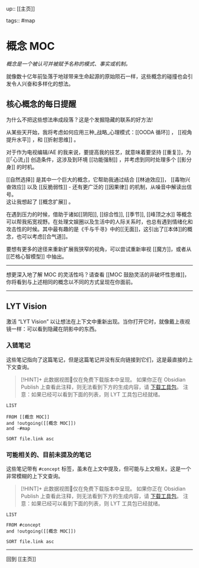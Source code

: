 up:: [[主页]]

tags:: #map

# 概念 MOC

*概念是一个被认可并被赋予名称的模式、事实或机制。*

就像数十亿年前坠落于地球带来生命起源的原始陨石一样，这些概念的碰撞也会引发令人兴奋和多样化的想法。

## 核心概念的每日提醒

为什么不把这些想法串成段落？这是个发掘隐藏的联系的好方法!  

从某些天开始，我将考虑如何应用三种_战略_心理模式：[[OODA 循环]] ， [[视角提升水平]] ，和 [[折射思维]] 。  

对于作为电视编辑/AE 的我来说，要提高我的技艺，就意味着要坚持 [[重复]]，为 [[「心流」]] 创造条件，这涉及到环境 [[功能强制]] ，并考虑到同时处理多个 [[影分身]] 的时机。

[[自然选择]] 是其中一个巨大的概念，它帮助我通过结合 [[林迪效应]]， [[毒物兴奋效应]] 以及 [[反脆弱性]] - 还有更广泛的 [[因果律]] 的机制，从噪音中解读出信号。  
这让我想起了 [[概念扩展]] 。  

在遇到压力的时候，借助于诸如[[阴阳]], [[综合性]], [[季节]], [[峰顶之水]] 等概念可以帮我拓宽视野。在处理文娱圈以及生活中的人际关系时，也总有遇到情绪化和攻击性的时候。其中最有趣的是《千与千寻》中的[[无面]]，这引出了[[本体]]的概念，也可以考虑[[合气道]]。

要想有更多的途径来重新扩展我狭窄的视角，可以尝试重新审视 [[魔方]]，或者从 [[芒格心智模型]] 中抽出。

---

想更深入地了解 MOC 的灵活性吗？请查看 [[MOC 鼓励灵活的非破坏性思维]]，你将看到与上述相同的概念以不同的方式呈现在你面前。

---

## LYT Vision

激活 “LYT Vision” 以让想法在上下文中重新出现。当你打开它时，就像戴上夜视镜一样：可以看到隐藏在阴影中的东西。

### 入链笔记

这些笔记指向了这篇笔记，但是这篇笔记并没有反向链接到它们，这是最直接的上下文查询。

> [!HINT]+ 此数据视图🔬仅在免费下载版本中呈现。
> 如果你正在 Obsidian Publish 上查看此注释，则无法看到下方的生成内容，请 [下载工具包](https://www.linkingyourthinking.com/download-lyt-kit)。
> 注意：如果已经可以看到下面的列表，则 LYT 工具包已经就绪。

```dataview
LIST

FROM [[概念 MOC]]
and !outgoing([[概念 MOC]])
and -#map

SORT file.link asc
```

### 可能相关的、目前未提及的笔记

这些笔记带有 `#concept` 标签，虽未在上文中提及，但可能与上文相关。这是一个非常模糊的上下文查询。

> [!HINT]+ 此数据视图🔬仅在免费下载版本中呈现。
> 如果你正在 Obsidian Publish 上查看此注释，则无法看到下方的生成内容，请 [下载工具包](https://www.linkingyourthinking.com/download-lyt-kit)。
> 注意：如果已经可以看到下面的列表，则 LYT 工具包已经就绪。

```dataview
LIST 

FROM #concept
and !outgoing([[概念 MOC]])

SORT file.link asc
```

---

回到 [[主页]]
